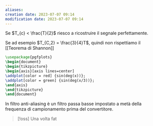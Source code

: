 ```yaml
---
aliases: 
creation date: 2023-07-07 09:14
modification date: 2023-07-07 09:14
---
```


Se $T_{c} < \frac{T}{2}$ riesco a ricostruire il segnale perfettamente.

Se ad esempio $T_{C,2} = \frac{3}{4}T$, quindi non rispettiamo il [[Teorema di Shannon]]

```tikz
\usepackage{pgfplots}
\begin{document}
\begin{tikzpicture}
\begin{axis}[axis lines=center]
\addplot[color = red] {sin(deg(x))};
\addplot[color = green] {sin(deg(x/3))};
\end{axis}
\end{tikzpicture}
\end{document}
```


In filtro anti-aliasing è un filtro passa basse impostato a metà della frequenza di campionamento prima del convertitore.


>[!oss]
>Una volta fat